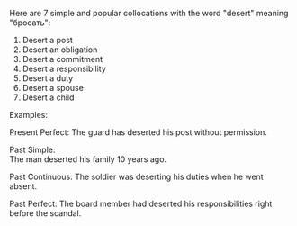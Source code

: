   Here are 7 simple and popular collocations with the word "desert" meaning "бросать":

1. Desert a post
2. Desert an obligation  
3. Desert a commitment 
4. Desert a responsibility
5. Desert a duty
6. Desert a spouse
7. Desert a child

Examples:  

Present Perfect:
The guard has deserted his post without permission.

Past Simple:  
The man deserted his family 10 years ago.

Past Continuous: 
The soldier was deserting his duties when he went absent.

Past Perfect: 
The board member had deserted his responsibilities right before the scandal.
